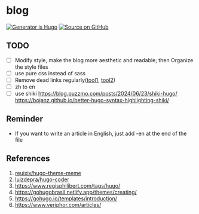 # blog

[![Generator is Hugo](https://img.shields.io/badge/Generator%20is-Hugo-ff4088?&logo=hugo)](https://github.com/gohugoio/hugo)
[![Source on GitHub](https://img.shields.io/badge/Source%20on-GitHub-181717?&logo=github)](https://github.com/tianheg/blog)

## TODO

- [ ] Modify style, make the blog more aesthetic and readable; then Organize the style files
- [ ] use pure css instead of sass
- [ ] Remove dead links regularly([tool1](https://www.deadlinkchecker.com/website-dead-link-checker.asp), [tool2](https://www.brokenlinkcheck.com/broken-links.php))
- [ ] zh to en
- [ ] use shiki https://blog.puzzmo.com/posts/2024/06/23/shiki-hugo/ https://bojanz.github.io/better-hugo-syntax-highlighting-shiki/

## Reminder

- If you want to write an article in English, just add -en at the end of the file

## References

1. [reuixiy/hugo-theme-meme](https://github.com/reuixiy/hugo-theme-meme/tree/fdf98dfa6ed37d0e954bb50e076a2790c73fdb0c)
2. [luizdepra/hugo-coder](https://github.com/luizdepra/hugo-coder/tree/6581e860bde43960e3b6362001f270cd2e9db178)
3. <https://www.regisphilibert.com/tags/hugo/>
4. <https://gohugobrasil.netlify.app/themes/creating/>
5. <https://gohugo.io/templates/introduction/>
6. <https://www.veriphor.com/articles/>

